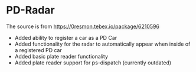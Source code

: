 # PD-Radar

The source is from https://0resmon.tebex.io/package/6210596

- Added ability to register a car as a PD Car
- Added functionality for the radar to automatically appear when inside of a registered PD car
- Added basic plate reader functionality
- Added plate reader support for ps-dispatch (currently outdated)
